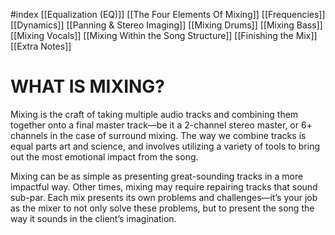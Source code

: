 #index
[[Equalization (EQ)]]
[[The Four Elements Of Mixing]]
[[Frequencies]]
[[Dynamics]]
[[Panning & Stereo Imaging]]
[[Mixing Drums]]
[[Mixing Bass]]
[[Mixing Vocals]]
[[Mixing Within the Song Structure]]
[[Finishing the Mix]]
[[Extra Notes]]
# WHAT IS MIXING?
Mixing is the craft of taking multiple audio tracks and combining them together onto a final master track—be it a 2-channel stereo master, or 6+ channels in the case of surround mixing. The way we combine tracks is equal parts art and science, and involves utilizing a variety of tools to bring out the most emotional impact from the song.

Mixing can be as simple as presenting great-sounding tracks in a more impactful way. Other times, mixing may require repairing tracks that sound sub-par. Each mix presents its own problems and challenges—it’s your job as the mixer to not only solve these problems, but to present the song the way it sounds in the client’s imagination.
